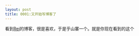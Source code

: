 ```yaml
---
layout: post
title: 0001:又开始写博客了
---
```


看到[Rei](http://ruby-china.org/rei)的博客，很是喜欢，于是乎山寨一个。就是你现在看到的这个